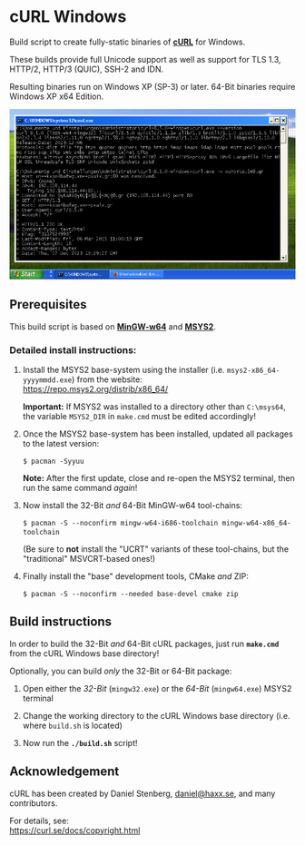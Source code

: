 # cURL Windows

Build script to create fully-static binaries of [**cURL**](https://curl.se/) for Windows.

These builds provide full Unicode support as well as support for TLS 1.3, HTTP/2, HTTP/3 (QUIC), SSH-2 and IDN.

Resulting binaries run on Windows XP (SP-3) or later. 64-Bit binaries require Windows XP x64 Edition.

![cURL](curl-screenshot.png)

## Prerequisites

This build script is based on [**MinGW-w64**](https://www.mingw-w64.org/) and [**MSYS2**](https://www.msys2.org/).

### Detailed install instructions:

1. Install the MSYS2 base-system using the installer (i.e. `msys2-x86_64-yyyymmdd.exe`) from the website:  
   <https://repo.msys2.org/distrib/x86_64/>

    **Important:** If MSYS2 was installed to a directory other than `C:\msys64`, the variable `MSYS2_DIR` in `make.cmd` must be edited accordingly!

2. Once the MSYS2 base-system has been installed, updated all packages to the latest version:
   ```
   $ pacman -Syyuu
   ```

   **Note:** After the first update, close and re-open the MSYS2 terminal, then run the same command *again*!

3. Now install the 32-Bit *and* 64-Bit MinGW-w64 tool-chains:
   ```
   $ pacman -S --noconfirm mingw-w64-i686-toolchain mingw-w64-x86_64-toolchain
   ```

   (Be sure to **not** install the "UCRT" variants of these tool-chains, but the "traditional" MSVCRT-based ones!)

4. Finally install the "base" development tools, CMake *and* ZIP:
   ```
   $ pacman -S --noconfirm --needed base-devel cmake zip
   ```

## Build instructions

In order to build the 32-Bit *and* 64-Bit cURL packages, just run **`make.cmd`** from the cURL Windows base directory!

Optionally, you can build *only* the 32-Bit or 64-Bit package:

1. Open either the *32-Bit* (`mingw32.exe`) or the *64-Bit* (`mingw64.exe`) MSYS2 terminal

2. Change the working directory to the cURL Windows base directory (i.e. where `build.sh` is located)

3. Now run the **`./build.sh`** script!

## Acknowledgement

cURL has been created by Daniel Stenberg, daniel@haxx.se, and many contributors.

For details, see:  
https://curl.se/docs/copyright.html

